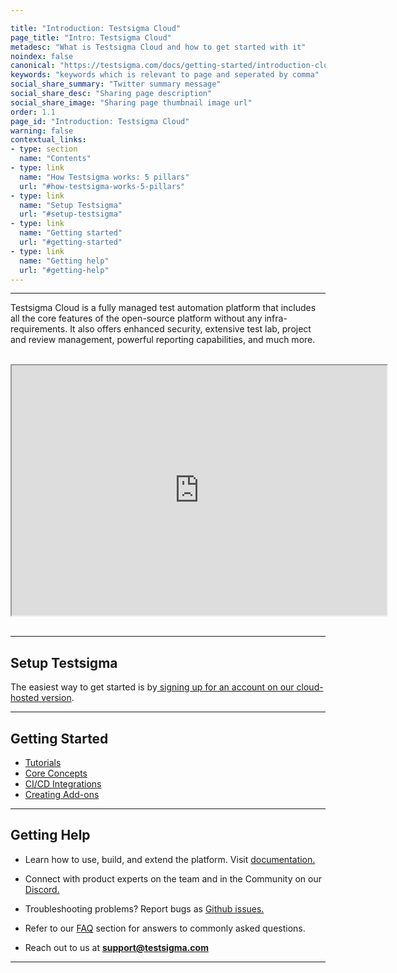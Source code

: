 ```yaml
---

title: "Introduction: Testsigma Cloud"
page_title: "Intro: Testsigma Cloud"
metadesc: "What is Testsigma Cloud and how to get started with it"
noindex: false
canonical: "https://testsigma.com/docs/getting-started/introduction-cloud/"
keywords: "keywords which is relevant to page and seperated by comma"
social_share_summary: "Twitter summary message"
social_share_desc: "Sharing page description"
social_share_image: "Sharing page thumbnail image url"
order: 1.1
page_id: "Introduction: Testsigma Cloud"
warning: false
contextual_links:
- type: section
  name: "Contents"
- type: link
  name: "How Testsigma works: 5 pillars"
  url: "#how-testsigma-works-5-pillars"
- type: link
  name: "Setup Testsigma"
  url: "#setup-testsigma"
- type: link
  name: "Getting started"
  url: "#getting-started"
- type: link
  name: "Getting help"
  url: "#getting-help"
---
```


---

Testsigma Cloud is a fully managed test automation platform that includes all the core features of the open-source platform without any  infra-requirements. It also offers enhanced security, extensive test  lab, project and review management, powerful reporting capabilities, and much more.


<br>
<iframe src="https://s3.amazonaws.com/static-docs.testsigma.com/new_images/projects/applications/testsigma_overview.mp4" width="600" height="400"></iframe>
 &emsp;


---

## **Setup Testsigma**

The easiest way to get started is by[ signing up for an account on our cloud-hosted version](https://testsigma.com/signup).


---

## **Getting Started**

- [Tutorials](https://testsigma.com/tutorials/getting-started/automate-web-applications/)
- [Core Concepts](https://testsigma.com/docs/test-cases/overview/)
- [CI/CD Integrations](https://testsigma.com/docs/continuous-integration/jenkins/)
- [Creating Add-ons](https://testsigma.com/docs/addons/what-is-an-addon/) 
  
 
---

## **Getting Help**

- Learn how to use, build, and extend the platform. Visit [documentation.](https://testsigma.com/docs/)

- Connect with product experts on the team and in the Community on our [Discord.](https://discord.com/invite/5caWS7R6QX)

- Troubleshooting problems? Report bugs as [Github issues.](https://github.com/testsigmahq/testsigma/issues/)

- Refer to our [FAQ](https://testsigma.com/docs/getting-started/faqs/) section for answers to commonly asked questions.

- Reach out to us at **[support@testsigma.com](mailto:support@testsigma.com)**

---